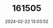 ---
title: "161505"
category: "Maculabatis toshi"
draft: false
date: 2024-02-22 13:03:52
languages:
  English: ["Brown Whipray"]
---